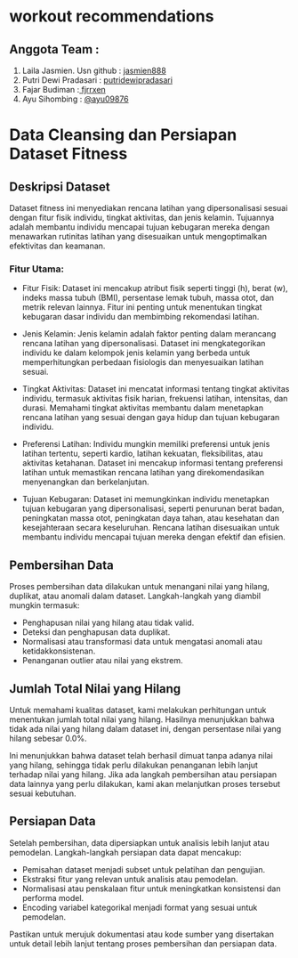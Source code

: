# workout recommendations

## Anggota Team :
1. Laila Jasmien. Usn github : [jasmien888](https://github.com/jasmien888)
2. Putri Dewi Pradasari : [putridewipradasari](https://github.com/putridewipradasari)
3. Fajar Budiman :[ fjrrxen](https://github.com/fjrrxen)
4. Ayu Sihombing : [@ayu09876](https://github.com/ayu09876)

# Data Cleansing dan Persiapan Dataset Fitness

## Deskripsi Dataset

Dataset fitness ini menyediakan rencana latihan yang dipersonalisasi sesuai dengan fitur fisik individu, tingkat aktivitas, dan jenis kelamin. Tujuannya adalah membantu individu mencapai tujuan kebugaran mereka dengan menawarkan rutinitas latihan yang disesuaikan untuk mengoptimalkan efektivitas dan keamanan.

### Fitur Utama:

- Fitur Fisik: Dataset ini mencakup atribut fisik seperti tinggi (h), berat (w), indeks massa tubuh (BMI), persentase lemak tubuh, massa otot, dan metrik relevan lainnya. Fitur ini penting untuk menentukan tingkat kebugaran dasar individu dan membimbing rekomendasi latihan.
  
- Jenis Kelamin: Jenis kelamin adalah faktor penting dalam merancang rencana latihan yang dipersonalisasi. Dataset ini mengkategorikan individu ke dalam kelompok jenis kelamin yang berbeda untuk memperhitungkan perbedaan fisiologis dan menyesuaikan latihan sesuai.
  
- Tingkat Aktivitas: Dataset ini mencatat informasi tentang tingkat aktivitas individu, termasuk aktivitas fisik harian, frekuensi latihan, intensitas, dan durasi. Memahami tingkat aktivitas membantu dalam menetapkan rencana latihan yang sesuai dengan gaya hidup dan tujuan kebugaran individu.
  
- Preferensi Latihan: Individu mungkin memiliki preferensi untuk jenis latihan tertentu, seperti kardio, latihan kekuatan, fleksibilitas, atau aktivitas ketahanan. Dataset ini mencakup informasi tentang preferensi latihan untuk memastikan rencana latihan yang direkomendasikan menyenangkan dan berkelanjutan.
  
- Tujuan Kebugaran: Dataset ini memungkinkan individu menetapkan tujuan kebugaran yang dipersonalisasi, seperti penurunan berat badan, peningkatan massa otot, peningkatan daya tahan, atau kesehatan dan kesejahteraan secara keseluruhan. Rencana latihan disesuaikan untuk membantu individu mencapai tujuan mereka dengan efektif dan efisien.

## Pembersihan Data

Proses pembersihan data dilakukan untuk menangani nilai yang hilang, duplikat, atau anomali dalam dataset. Langkah-langkah yang diambil mungkin termasuk:

- Penghapusan nilai yang hilang atau tidak valid.
- Deteksi dan penghapusan data duplikat.
- Normalisasi atau transformasi data untuk mengatasi anomali atau ketidakkonsistenan.
- Penanganan outlier atau nilai yang ekstrem.

## Jumlah Total Nilai yang Hilang

Untuk memahami kualitas dataset, kami melakukan perhitungan untuk menentukan jumlah total nilai yang hilang. Hasilnya menunjukkan bahwa tidak ada nilai yang hilang dalam dataset ini, dengan persentase nilai yang hilang sebesar 0.0%.

Ini menunjukkan bahwa dataset telah berhasil dimuat tanpa adanya nilai yang hilang, sehingga tidak perlu dilakukan penanganan lebih lanjut terhadap nilai yang hilang. Jika ada langkah pembersihan atau persiapan data lainnya yang perlu dilakukan, kami akan melanjutkan proses tersebut sesuai kebutuhan.

## Persiapan Data

Setelah pembersihan, data dipersiapkan untuk analisis lebih lanjut atau pemodelan. Langkah-langkah persiapan data dapat mencakup:

- Pemisahan dataset menjadi subset untuk pelatihan dan pengujian.
- Ekstraksi fitur yang relevan untuk analisis atau pemodelan.
- Normalisasi atau penskalaan fitur untuk meningkatkan konsistensi dan performa model.
- Encoding variabel kategorikal menjadi format yang sesuai untuk pemodelan.

Pastikan untuk merujuk dokumentasi atau kode sumber yang disertakan untuk detail lebih lanjut tentang proses pembersihan dan persiapan data.
